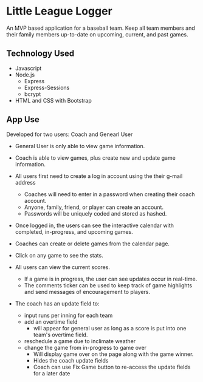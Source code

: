 # Little League Logger

An MVP based application for a baseball team.  Keep all team members and their family members up-to-date on upcoming, current, and past games.

## Technology Used
  * Javascript
  * Node.js
     * Express
     * Express-Sessions
     * bcrypt
  * HTML and CSS with Bootstrap

## App Use
Developed for two users: Coach and Genearl User
  * General User is only able to view game information.
  * Coach is able to view games, plus create new and update game information.

* All users first need to create a log in account using the their g-mail address
  * Coaches will need to enter in a password when creating their coach account.
  * Anyone, family, friend, or player can create an account.
  * Passwords will be uniquely coded and stored as hashed.

* Once logged in, the users can see the interactive calendar with completed, in-progress, and upcoming games.
* Coaches can create or delete games from the calendar page.
* Click on any game to see the stats.
* All users can view the current scores.  
  * If a game is in progress, the user can see updates occur in real-time.
  * The comments ticker can be used to keep track of game highlights and send messages of encouragement to players.

* The coach has an update field to:
  * input runs per inning for each team
  * add an overtime field
    * will appear for general user as long as a score is put into one team's overtime field.
  * reschedule a game due to inclimate weather
  * change the game from in-progress to game over
    * Will display game over on the page along with the game winner.
    * Hides the coach update fields
    * Coach can use Fix Game button to re-access the update fields for a later date